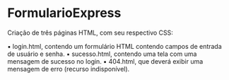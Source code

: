 ﻿# FormularioExpress

Criação de três páginas HTML, com seu respectivo CSS:

▪ login.html, contendo um formulário HTML contendo campos de 
entrada de usuário e senha.
▪ sucesso.html, contendo uma tela com uma mensagem de sucesso no 
login.
▪ 404.html, que deverá exibir uma mensagem de erro (recurso indisponível).
